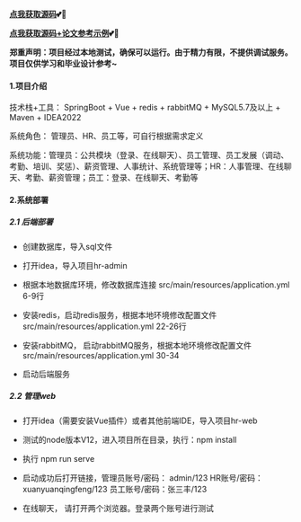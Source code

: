 **[点我获取源码](https://x-x.fun/e/ZSbbd63c2cHey)💕🤞**

**[点我获取源码+论文参考示例](https://x-x.fun/e/TS5cc5a4773oB)💕🤞**

**郑重声明：项目经过本地测试，确保可以运行。由于精力有限，不提供调试服务。项目仅供学习和毕业设计参考~**

#### 1.项目介绍

技术栈+工具： SpringBoot + Vue + redis + rabbitMQ + MySQL5.7及以上 + Maven + IDEA2022

系统角色： 管理员、HR、员工等，可自行根据需求定义

系统功能：管理员：公共模块（登录、在线聊天）、员工管理、员工发展（调动、考勤、培训、奖惩）、薪资管理、人事统计、系统管理等；HR：人事管理、在线聊天、考勤、薪资管理；员工：登录、在线聊天、考勤等

#### 2.系统部署

##### 2.1 后端部署

- 创建数据库，导入sql文件

- 打开idea，导入项目hr-admin

- 根据本地数据库环境，修改数据库连接 src/main/resources/application.yml  6-9行

- 安装redis，启动redis服务，根据本地环境修改配置文件src/main/resources/application.yml  22-26行

- 安装rabbitMQ， 启动rabbitMQ服务，根据本地环境修改配置文件src/main/resources/application.yml  30-34

- 启动后端服务

##### 2.2 管理web

- 打开idea（需要安装Vue插件）或者其他前端IDE，导入项目hr-web

- 测试的node版本V12，进入项目所在目录，执行：npm install

- 执行 npm run serve

- 启动成功后打开链接，管理员账号/密码： admin/123  HR账号/密码：xuanyuanqingfeng/123   员工账号/密码：张三丰/123

- 在线聊天， 请打开两个浏览器。登录两个账号进行测试